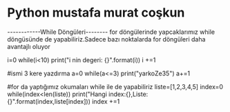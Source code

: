# Python mustafa murat coşkun 
------------While Döngüleri--------
for döngülerinde yapcaklarımız while döngüsünde de yapabiliriz.Sadece bazı noktalarda for döngüleri daha avantajlı oluyor

i=0
while(i<10)
    print("i nin degeri: {}".format(i))
    i +=1

#ismi 3 kere yazdırma
a=0
while(a<=3)
    print("yarkoZe35")
    a+=1
 

#for da yaptığımız okumaları while ile de yapabiliriz
liste=[1,2,3,4,5]
index=0
while(index<len(liste))
    print("Hangi index:{},Liste:{}".format(index,liste[index]))
    index +=1
    
